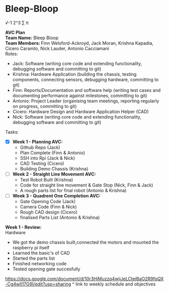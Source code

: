 # Bleep-Bloop

√-1 2^3 ∑ π

<strong>AVC Plan</strong><br>
<strong>Team Name:</strong> Bleep Bloop<br>
<strong>Team Members: </strong>Finn Welsford-Ackroyd, Jack Moran, Krishna Kapadia, Cicero Caramto, Nick Lauder, Antonio Cacciamani<br>
Roles: 
<ul>
  <li>Jack: Software (writing core code and extending functionality, debugging software and committing to git)</li>
  <li>Krishna: Hardware Application (building the chassis, testing components, connecting sensors, debugging hardware, committing to git)</li>
  <li>Finn: Reports/Documentation and software help (writing test cases and documenting performance against milestones, committing to git)</li>
  <li>Antonio: Project Leader (organising team meetings, reporting regularly on progress, committing to git)</li>
  <li>Cicero: Hardware Design and Hardware Application Helper (CAD)</li>
  <li>Nick: Software (writing core code and extending functionality, debugging software and committing to git)</li>
</ul>

Tasks:
- [x] <strong>Week 1 - Planning AVC: </strong> 
  <ul>
    <li>Github Repo (Jack)</li>
    <li>Plan Complete (Finn & Antonio)</li>
    <li>SSH into Rpi (Jack & Nick)</li> 
    <li>CAD Testing (Cicero)</li>
    <li>Building Demo Chassis (Krishna)</li>
  </ul>
- [ ] <strong>Week 2 - Straight Line Movement AVC:</strong>
  <ul>
    <li>Test Robot Built (Krishna)</li> 
    <li>Code for straight line movement & Gate Stop (Nick, Finn & Jack)</li>
    <li>A rough parts list for final robot (Antonio & Krishna)</li>
  </ul>
- [ ] <strong>Week 3 - Quadrent One Completion AVC:</strong>
  <ul>
    <li>Gate Opening Code (Jack)</li> 
    <li>Camera Code (Finn & Nick)</li> 
    <li>Rough CAD design (Cicero)</li> 
    <li>finalised Parts List (Antonio & Krishna)</li> 
  </ul>

<strong> Week 1 - Review: </strong>
<br>
Hardware
<ul> 
  <li>We got the demo chassis built,connected the motors and mounted the raspberry pi itself</li>
  <li>Learned the basic's of CAD</li>
  <li>Started the parts list</li>
  <li>Finished networking code</li>
  <li> Tested opening gate succesfully</li>
</ul>

https://docs.google.com/document/d/10r3HiMuzzq4wjiJeLCtejBaO2R9fqQX-Cg4wlI17G9I/edit?usp=sharing
^ link to weekly schedule and objectives
